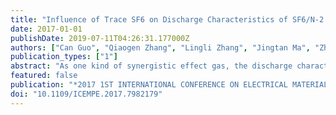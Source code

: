 ```yaml
---
title: "Influence of Trace SF6 on Discharge Characteristics of SF6/N-2 Gas Mixture under Lightning Impulse"
date: 2017-01-01
publishDate: 2019-07-11T04:26:31.177000Z
authors: ["Can Guo", "Qiaogen Zhang", "Lingli Zhang", "Jingtan Ma", "Zhicheng Wu", "Ming Chen"]
publication_types: ["1"]
abstract: "As one kind of synergistic effect gas, the discharge characteristics of SF6/N-2 gas mixtures would be influenced significantly by trace amounts of SF6. That is, the discharge characteristics of pure N-2 is quite different from that of SF6/N-2 gas mixtures with relatively low content of SF6. For the application of SF6/N-2 gas mixtures in power system equipment, this paper studied on the discharge characteristics of SF6/N-2 gas mixtures with low SF6 mixing ratio in extremely non-uniform electric field under positive and negative lightning impulse. Meanwhile, the characteristic of SF6/N-2 gas mixtures were compared with that of pure N-2 and SF6. The experimental results indicate that the 50% breakdown voltage increases linearly with the rise of gas pressure under negative lightning impulse, and the rising rate of breakdown voltage with pure N-2 is greater than SF6/N-2 gas mixtures even greater than pure SF6 gas. At high gas pressure, the 50% breakdown voltage of pure N-2 is higher than that of SF6/N-2 gas mixtures, that is to say, the negative synergistic effect appeared. Under positive lightning impulse, the influence of gas pressure on 50% breakdown voltage is weaker, but the N-curve characteristic appeared because of the effect space charge. Meanwhile, the negative synergistic effect also appeared under positive lightning impulse at high gas pressure. The experimental results indicate that the breakdown time delay of pure N-2 is much longer than that of SF6/N-2 gas mixtures with 1% SF6 mixing ratio because of the obvious difference between the formative time delay of N-2 and SF6/N-2 gas mixtures. The phenomenon of breakdown time delay demonstrates that the discharge form of N-2 is different from that of SF6/N-2 gas mixtures, that is to say, the streamer propagation changes to streamer-leader propagation."
featured: false
publication: "*2017 1ST INTERNATIONAL CONFERENCE ON ELECTRICAL MATERIALS AND POWER EQUIPMENT (ICEMPE)*"
doi: "10.1109/ICEMPE.2017.7982179"
---
```


